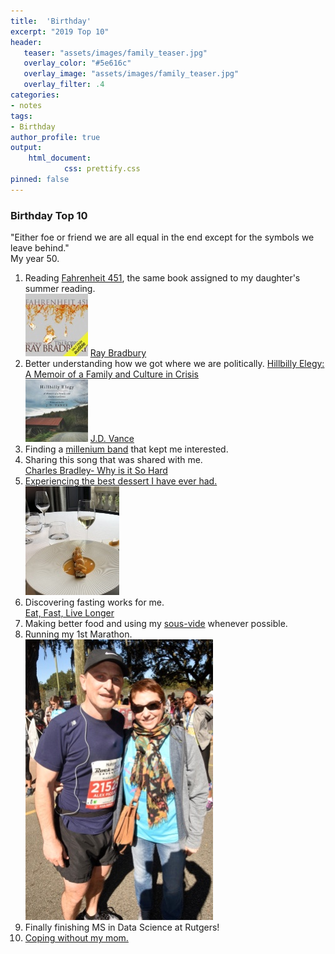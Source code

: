 ```yaml
---
title:  'Birthday'
excerpt: "2019 Top 10"
header:
   teaser: "assets/images/family_teaser.jpg"
   overlay_color: "#5e616c"
   overlay_image: "assets/images/family_teaser.jpg"
   overlay_filter: .4
categories:
- notes
tags:
- Birthday
author_profile: true
output:
    html_document:
            css: prettify.css
pinned: false
---
```


### Birthday Top 10
"Either foe or friend we are all equal in the end except for the symbols we leave behind."  
My year 50.  

1. Reading [Fahrenheit 451](https://www.amazon.com/Fahrenheit-451-Ray-Bradbury/dp/1451673310/ref=sr_1_1?ie=UTF8&qid=1550248037&sr=8-1&keywords=farenheight+451), the same book assigned to my daughter's summer reading.  
![Fahrenheit 451](/assets/images/Fahrenheit451_.jpg) [Ray Bradbury](https://www.youtube.com/watch?v=tTXckvj7KL4)
2. Better understanding how we got where we are politically. [Hillbilly Elegy: A Memoir of a Family and Culture in Crisis](https://www.amazon.com/Hillbilly-Elegy-Memoir-Family-Culture/dp/0062300555/ref=sr_1_1?ie=UTF8&qid=1550248094&sr=8-1&keywords=jd+vance)  
![Hillbilly Elegy: A Memoir of a Family and Culture in Crisis](/assets/images/hillbilly.jpg) [J.D. Vance](https://en.wikipedia.org/wiki/Middletown,_Ohio)
3. Finding a [millenium band](https://www.youtube.com/watch?v=pXRviuL6vMY) that kept me interested.
4. Sharing this song that was shared with me.    
[Charles Bradley- Why is it So Hard](https://www.youtube.com/watch?v=yBdTVmSVq14)
5. [Experiencing the best dessert I have ever had.](https://www.guysavoy.com/en/)  
![Apricot](/assets/images/dessert.jpg)
6. Discovering fasting works for me.  
[Eat, Fast, Live Longer](https://vimeo.com/170735109)
7. Making better food and using my [sous-vide](Sous-vide) whenever possible.
8. Running my 1st Marathon.  
!["At finish with my coach"](/assets/images/marathon.jpg)
9. Finally finishing MS in Data Science at Rutgers!  
10. [Coping without my mom.](https://www.youtube.com/watch?v=zfaOf70M4xs)
